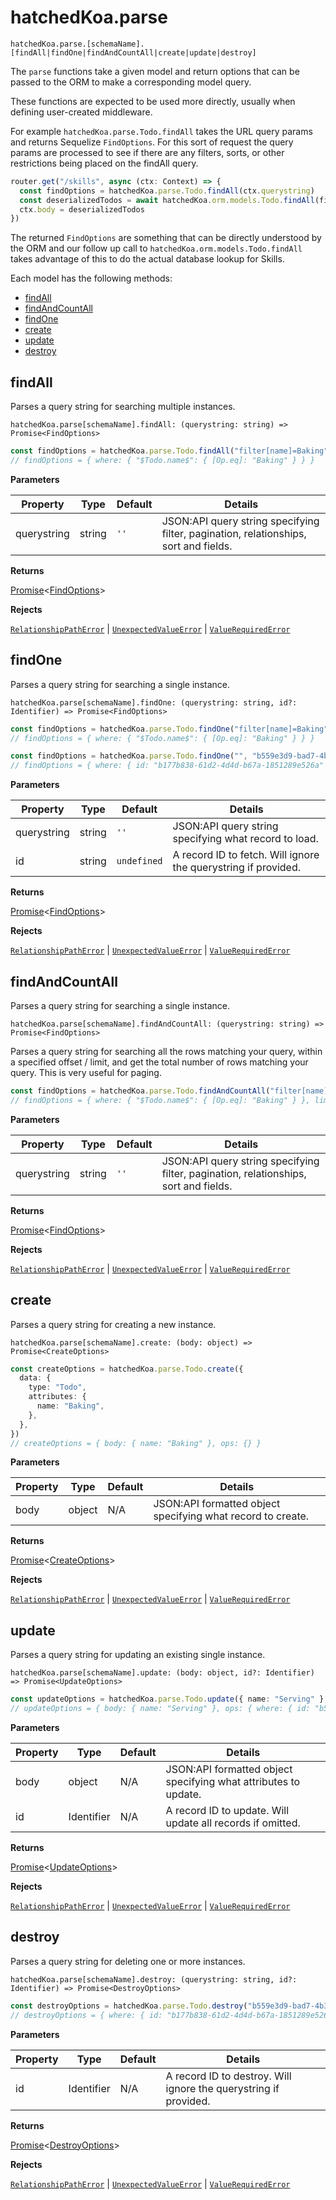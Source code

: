 # hatchedKoa.parse

`hatchedKoa.parse.[schemaName].[findAll|findOne|findAndCountAll|create|update|destroy]`

The `parse` functions take a given model and return options that can be passed to the ORM to make a corresponding model query.

These functions are expected to be used more directly, usually when defining user-created middleware.

For example `hatchedKoa.parse.Todo.findAll` takes the URL query params and returns Sequelize `FindOptions`. For this sort of request the query params are processed to see if there are any filters, sorts, or other restrictions being placed on the findAll query.

```ts
router.get("/skills", async (ctx: Context) => {
  const findOptions = hatchedKoa.parse.Todo.findAll(ctx.querystring)
  const deserializedTodos = await hatchedKoa.orm.models.Todo.findAll(findOptions)
  ctx.body = deserializedTodos
})
```

The returned `FindOptions` are something that can be directly understood by the ORM and our follow up call to `hatchedKoa.orm.models.Todo.findAll` takes advantage of this to do the actual database lookup for Skills.

Each model has the following methods:

- [findAll](#findall)
- [findAndCountAll](#findandcountall)
- [findOne](#findone)
- [create](#create)
- [update](#update)
- [destroy](#destroy)

## findAll

Parses a query string for searching multiple instances.

`hatchedKoa.parse[schemaName].findAll: (querystring: string) => Promise<FindOptions>`

```ts
const findOptions = hatchedKoa.parse.Todo.findAll("filter[name]=Baking")
// findOptions = { where: { "$Todo.name$": { [Op.eq]: "Baking" } } }
```

**Parameters**

| Property    | Type   | Default | Details                                                                              |
| ----------- | ------ | ------- | ------------------------------------------------------------------------------------ |
| querystring | string | `''`    | JSON:API query string specifying filter, pagination, relationships, sort and fields. |

**Returns**

[Promise](https://developer.mozilla.org/en-US/docs/Web/JavaScript/Reference/Global_Objects/Promise)<[FindOptions](https://sequelize.org/api/v6/class/src/model.js~model#static-method-findAll)>

**Rejects**

[`RelationshipPathError`](../../packages/node/src/error/types/RelationshipPathError.ts) |
[`UnexpectedValueError`](../../packages/node/src/error/types/UnexpectedValueError.ts) | [`ValueRequiredError`](../../packages/node/src/error/types/ValueRequiredError.ts)

## findOne

Parses a query string for searching a single instance.

`hatchedKoa.parse[schemaName].findOne: (querystring: string, id?: Identifier) => Promise<FindOptions>`

```ts
const findOptions = hatchedKoa.parse.Todo.findOne("filter[name]=Baking")
// findOptions = { where: { "$Todo.name$": { [Op.eq]: "Baking" } } }

const findOptions = hatchedKoa.parse.Todo.findOne("", "b559e3d9-bad7-4b3d-8b75-e406dfec4673")
// findOptions = { where: { id: "b177b838-61d2-4d4d-b67a-1851289e526a" } }
```

**Parameters**

| Property    | Type   | Default     | Details                                                        |
| ----------- | ------ | ----------- | -------------------------------------------------------------- |
| querystring | string | `''`        | JSON:API query string specifying what record to load.          |
| id          | string | `undefined` | A record ID to fetch. Will ignore the querystring if provided. |

**Returns**

[Promise](https://developer.mozilla.org/en-US/docs/Web/JavaScript/Reference/Global_Objects/Promise)<[FindOptions](https://sequelize.org/api/v6/class/src/model.js~model#static-method-findAll)>

**Rejects**

[`RelationshipPathError`](../../packages/node/src/error/types/RelationshipPathError.ts) |
[`UnexpectedValueError`](../../packages/node/src/error/types/UnexpectedValueError.ts) | [`ValueRequiredError`](../../packages/node/src/error/types/ValueRequiredError.ts)

## findAndCountAll

Parses a query string for searching a single instance.

`hatchedKoa.parse[schemaName].findAndCountAll: (querystring: string) => Promise<FindOptions>`

Parses a query string for searching all the rows matching your query, within a specified offset / limit, and get the total number of rows matching your query. This is very useful for paging.

```ts
const findOptions = hatchedKoa.parse.Todo.findAndCountAll("filter[name]=Baking&limit=1&offset=0")
// findOptions = { where: { "$Todo.name$": { [Op.eq]: "Baking" } }, limit: 1, offset: 0 }
```

**Parameters**

| Property    | Type   | Default | Details                                                                              |
| ----------- | ------ | ------- | ------------------------------------------------------------------------------------ |
| querystring | string | `''`    | JSON:API query string specifying filter, pagination, relationships, sort and fields. |

**Returns**

[Promise](https://developer.mozilla.org/en-US/docs/Web/JavaScript/Reference/Global_Objects/Promise)<[FindOptions](https://sequelize.org/api/v6/class/src/model.js~model#static-method-findAll)>

**Rejects**

[`RelationshipPathError`](../../packages/node/src/error/types/RelationshipPathError.ts) |
[`UnexpectedValueError`](../../packages/node/src/error/types/UnexpectedValueError.ts) | [`ValueRequiredError`](../../packages/node/src/error/types/ValueRequiredError.ts)

## create

Parses a query string for creating a new instance.

`hatchedKoa.parse[schemaName].create: (body: object) => Promise<CreateOptions>`

```ts
const createOptions = hatchedKoa.parse.Todo.create({
  data: {
    type: "Todo",
    attributes: {
      name: "Baking",
    },
  },
})
// createOptions = { body: { name: "Baking" }, ops: {} }
```

**Parameters**

| Property | Type   | Default | Details                                                     |
| -------- | ------ | ------- | ----------------------------------------------------------- |
| body     | object | N/A     | JSON:API formatted object specifying what record to create. |

**Returns**

[Promise](https://developer.mozilla.org/en-US/docs/Web/JavaScript/Reference/Global_Objects/Promise)<[CreateOptions](https://sequelize.org/api/v6/class/src/model.js~model#static-method-create)>

**Rejects**

[`RelationshipPathError`](../../packages/node/src/error/types/RelationshipPathError.ts) |
[`UnexpectedValueError`](../../packages/node/src/error/types/UnexpectedValueError.ts) | [`ValueRequiredError`](../../packages/node/src/error/types/ValueRequiredError.ts)

## update

Parses a query string for updating an existing single instance.

`hatchedKoa.parse[schemaName].update: (body: object, id?: Identifier) => Promise<UpdateOptions>`

```ts
const updateOptions = hatchedKoa.parse.Todo.update({ name: "Serving" }, "b559e3d9-bad7-4b3d-8b75-e406dfec4673")
// updateOptions = { body: { name: "Serving" }, ops: { where: { id: "b559e3d9-bad7-4b3d-8b75-e406dfec4673" } } }
```

**Parameters**

| Property | Type       | Default | Details                                                         |
| -------- | ---------- | ------- | --------------------------------------------------------------- |
| body     | object     | N/A     | JSON:API formatted object specifying what attributes to update. |
| id       | Identifier | N/A     | A record ID to update. Will update all records if omitted.      |

**Returns**

[Promise](https://developer.mozilla.org/en-US/docs/Web/JavaScript/Reference/Global_Objects/Promise)<[UpdateOptions](https://sequelize.org/api/v6/class/src/model.js~model#static-method-update)>

**Rejects**

[`RelationshipPathError`](../../packages/node/src/error/types/RelationshipPathError.ts) |
[`UnexpectedValueError`](../../packages/node/src/error/types/UnexpectedValueError.ts) | [`ValueRequiredError`](../../packages/node/src/error/types/ValueRequiredError.ts)

## destroy

Parses a query string for deleting one or more instances.

`hatchedKoa.parse[schemaName].destroy: (querystring: string, id?: Identifier) => Promise<DestroyOptions>`

```ts
const destroyOptions = hatchedKoa.parse.Todo.destroy("b559e3d9-bad7-4b3d-8b75-e406dfec4673")
// destroyOptions = { where: { id: "b177b838-61d2-4d4d-b67a-1851289e526a" } }
```

**Parameters**

| Property | Type       | Default | Details                                                          |
| -------- | ---------- | ------- | ---------------------------------------------------------------- |
| id       | Identifier | N/A     | A record ID to destroy. Will ignore the querystring if provided. |

**Returns**

[Promise](https://developer.mozilla.org/en-US/docs/Web/JavaScript/Reference/Global_Objects/Promise)<[DestroyOptions](https://sequelize.org/api/v6/class/src/model.js~model#static-method-destroy)>

**Rejects**

[`RelationshipPathError`](../../packages/node/src/error/types/RelationshipPathError.ts) |
[`UnexpectedValueError`](../../packages/node/src/error/types/UnexpectedValueError.ts) | [`ValueRequiredError`](../../packages/node/src/error/types/ValueRequiredError.ts)
